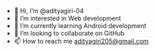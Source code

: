 - 👋 Hi, I’m @adityagiri-04
- 👀 I’m interested in Web development
- 🌱 I’m currently learning Android development
- 💞️ I’m looking to collaborate on GitHub
- 📫 How to reach me adityagiri205@gmail.com

<!---
adityagiri-04/adityagiri-04 is a ✨ special ✨ repository because its `README.md` (this file) appears on your GitHub profile.
You can click the Preview link to take a look at your changes.
--->
